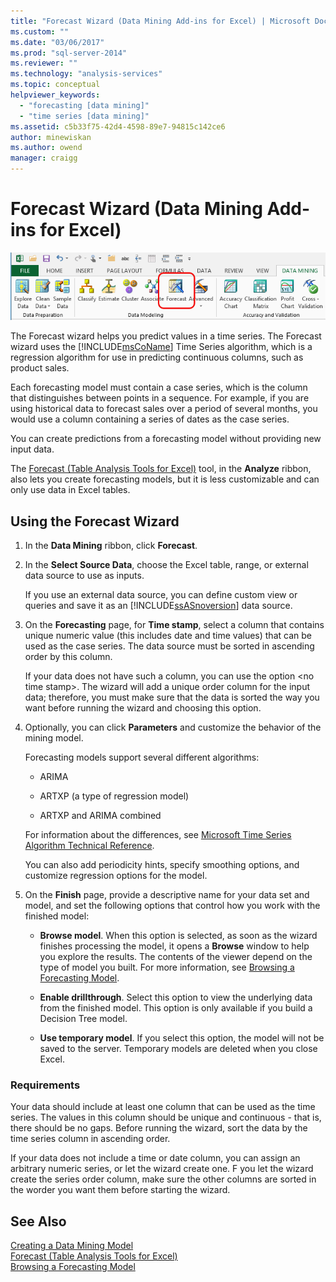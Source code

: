 ```yaml
---
title: "Forecast Wizard (Data Mining Add-ins for Excel) | Microsoft Docs"
ms.custom: ""
ms.date: "03/06/2017"
ms.prod: "sql-server-2014"
ms.reviewer: ""
ms.technology: "analysis-services"
ms.topic: conceptual
helpviewer_keywords: 
  - "forecasting [data mining]"
  - "time series [data mining]"
ms.assetid: c5b33f75-42d4-4598-89e7-94815c142ce6
author: minewiskan
ms.author: owend
manager: craigg
---
```

# Forecast Wizard (Data Mining Add-ins for Excel)
  ![Associate wizard in Data Mining ribbon](media/dmc-forecast.gif "Associate wizard in Data Mining ribbon")  
  
 The Forecast wizard helps you predict values in a time series. The Forecast wizard uses the [!INCLUDE[msCoName](../includes/msconame-md.md)] Time Series algorithm, which is a regression algorithm for use in predicting continuous columns, such as product sales.  
  
 Each forecasting model must contain a case series, which is the column that distinguishes between points in a sequence. For example, if you are using historical data to forecast sales over a period of several months, you would use a column containing a series of dates as the case series.  
  
 You can create predictions from a forecasting model without providing new input data.  
  
 The [Forecast &#40;Table Analysis Tools for Excel&#41;](forecast-table-analysis-tools-for-excel.md) tool, in the **Analyze** ribbon, also lets you create forecasting models, but it is less customizable and can only use data in Excel tables.  
  
## Using the Forecast Wizard  
  
1.  In the **Data Mining** ribbon, click **Forecast**.  
  
2.  In the **Select Source Data**, choose the Excel table, range, or external data source to use as inputs.  
  
     If you use an external data source, you can define custom view or queries and save it as an [!INCLUDE[ssASnoversion](../includes/ssasnoversion-md.md)] data source.  
  
3.  On the **Forecasting** page, for **Time stamp**, select a column that contains unique numeric value (this includes date and time values) that can be used as the case series. The data source must be sorted in ascending order by this column.  
  
     If your data does not have such a column, you can use the option \<no time stamp>. The wizard will add a unique order column for the input data; therefore, you must make sure that the data is sorted the way you want before running the wizard and choosing this option.  
  
4.  Optionally, you can click **Parameters** and customize the behavior of the mining model.  
  
     Forecasting models support several different algorithms:  
  
    -   ARIMA  
  
    -   ARTXP (a type of regression model)  
  
    -   ARTXP and ARIMA combined  
  
     For information about the differences, see [Microsoft Time Series Algorithm Technical Reference](data-mining/microsoft-time-series-algorithm-technical-reference.md).  
  
     You can also add periodicity hints, specify smoothing options, and customize regression options for the model.  
  
5.  On the **Finish** page, provide a descriptive name for your data set and model, and set the following options that control how you work with the finished model:  
  
    -   **Browse model**. When this option is selected, as soon as the wizard finishes processing the model, it opens a **Browse** window to help you explore the results. The contents of the viewer depend on the type of model you built. For more information, see [Browsing a Forecasting Model](browsing-a-forecasting-model.md).  
  
    -   **Enable drillthrough**. Select this option to view the underlying data from the finished model. This option is only available if you build a Decision Tree model.  
  
    -   **Use temporary model**. If you select this option, the model will not be saved to the server. Temporary models are deleted when you close Excel.  
  
### Requirements  
 Your data should include at least one column that can be used as the time series. The values in this column should be unique and continuous - that is, there should be no gaps. Before running the wizard, sort the data by the time series column in ascending order.  
  
 If your data does not include a time or date column, you can assign an arbitrary numeric series, or let the wizard create one. F you let the wizard create the series order column, make sure the other columns are sorted in the worder you want them before starting the wizard.  
  
## See Also  
 [Creating a Data Mining Model](creating-a-data-mining-model.md)   
 [Forecast &#40;Table Analysis Tools for Excel&#41;](forecast-table-analysis-tools-for-excel.md)   
 [Browsing a Forecasting Model](browsing-a-forecasting-model.md)  
  
  

